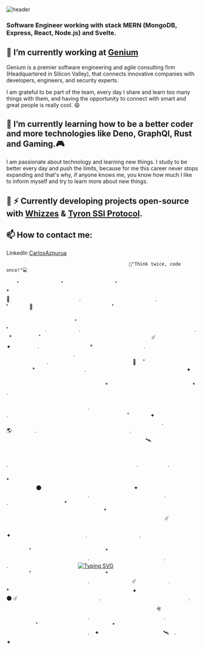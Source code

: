 ![header](https://capsule-render.vercel.app/api?type=waving&color=auto&height=300&section=header&text=Hi%20there,%20I%27m%20Carlos%20Azpurua%20and%20welcome%20to%20my%20GitHub%20Repository%F0%9F%91%8B&fontSize=25)

### Software Engineer working with stack MERN (MongoDB, Express, React, Node.js) and Svelte.

## 🔭 I’m currently working at [Genium](https://www.genium.io) 
     
  Genium is a premier software engineering and agile consulting firm (Headquartered in Silicon Valley), that connects innovative companies with developers,  engineers, and security experts.
  
  I am grateful to be part of the team, every day I share and learn too many things with them, and having the opportunity to connect with smart and great people is really cool. 😄

## 🌲 I’m currently learning how to be a better coder and more technologies like Deno, GraphQl, Rust and Gaming.🎮

   I am passionate about technology and learning new things. I study to be better every day and push the limits, because for me this career never stops expanding and that's why, if anyone knows me, you know how much I like to inform myself and try to learn more about new things. 

## 🧙 ⚡ Currently developing projects open-source with [Whizzes](https://www.whizzes.io) & [Tyron SSI Protocol](https://www.ssiprotocol.com/#/).

## 📫 How to contact me:
   
   LinkedIn [CarlosAzpurua](https://www.linkedin.com/in/carlosazpurua/)
   
   

```
                                             💬"Think twice, code once!"💻
```


 　　˚　　　　　　　　˚   　　　　   　 　　　˚　　　　　　　　　　　　　　*　　　　　　   　　🌌　　　　　　　　　　　　　.　　　　　　　　　　　　　　. 　　 　　　　　　　  　　
 　˚　　　　🐙　　　　　   　　　　   　 　　　˚　　　　　　　　　　　　　 　　　　　　   　　　　　　　　　　　　　　　 　　　　　　　　 　　　　　 　　 　　　　　　　  　　
 　　　　　　　　　  　　　　   　 　　 　　　　　　　　˚　　　　　　 　　　　　　   　　　　　　　　˚　　　　　　　.　　　　　　.　　　 　　　  　　 　　　　　　　  　　
 　　　.　　　　　　   　　　　 *  　 　　　˚　　　　　　　　　　　　　　   　　　　　　☄️　　　　　　　　　 　　　　　　 　✦　　　　　.　 　　 　　　　　　*　 　　
 　　　　　　.　　  　　　　   　 　　　 　　　　　　　　.　　　　　　 　　　　　　   　　　　　　　　　　　　　　　 　　　　　　　　　　　　　　 　　 　　　　　　　   . 　　
 　　　　　　　　　　   　　　🚀   ˚　 　　　 　　　　　　　　　　　　　　 　　　　　　   　　　　*　　　　　　　　 　. 　　　　　　　　　　　　　  　　 　　　✦ 　　　　  　　
 　　　　　　　　　　   　　　　   　 　　　 　　　　　　　　　　　　　　*　　　　　　   　　　　　　　　　*　　　　　　 　　　　　　　　　　　　　　. 　　 　　　　　　　  　　
 　　　　　　　　　　  　　　　   　 　　　 　　　　　　　　　　　　　 　　　　　　   　　　　　　　　　　　　　　　.　　　　　　　　　　　　　　 　　 　　　　　　　 . 　　
 　　　　　　　　　　   　　　　   　 　　　˚　　　　✦　　　　　　　　　　 　　　　　　   　　　　　　　　　　　　　　 　　　　　　　　　　　　　　. 　　 　　　　　　　 　　
　　　　　　　　　　   　　　　　🌎 　　　　.　　　　　　　　　　　　　　 　　 　.　　　　　　  　      
　       　 　　　　 　　　　　　　  　　                       　  　　　　   　  　 　 :artificial_satellite:　　　　　　　　　　　　  　　 　　　　　　　  　　
　　　　　　　　　　   　　　　   　 　　　 　　　　　　　　　　　　 　　　　　　   　　　　　　　　　　　　　　　 　　　　　　　.　　　　　　 　　 　　　　　　　  　　
 　　　　　　.            　　　  　　.　　   　 　　　 　　　　　　　　　　　　　 　　　　　　   　　　　　　　　　　　*　　　 　　　　　　　　　　　　　 　　 　　　　　　　   　　
 　　　　　　　　　　   　　　　   　 　　　🌑　　　　　　　　　　　　　　 　　　✦　　　   　　　　　　　　　　　　　　　.　　　　　　　　　　　　　　. 　　 　　　　　　　 . 　　
　　　　　　　　*　　   　　　　   　 　　　　　　　　　　　　　　　　　*　　　　　　   　　　　　　　　　　　　　　 　　　　　　　　　　　　　　  　　 　　　　　　　  　　
 　　　　　　　　　　  　　　　   　 　　　☄️ 　　　　　　　　　　　　　　 　　　　　　   　　　　　　　　　　　　　　　✦　　　　　　　　　　　　　　. 　　 　　　　　　　 . 　　
 　　　　　　　　　　  　　　   　　
 　　　　　　　　　　  　　　　   　 　　　˚　　　　　　　　　　　　　　*　　　　　　   　　　　　　　　　　　　　　　.　　　　　　　　　　　　　　. 　　 　　　　　　　  　　
　　　　 . 　　　　   　 　　　 　　　[![Typing SVG](https://readme-typing-svg.demolab.com?font=Fira+Code&weight=200&duration=4000&pause=400&color=3754CD&center=true&width=500&lines=Think+twice;+code+once!;+Think+twice%2C+code+once!+)](https://git.io/typing-svg)
 　　　　　　　　　　  　　　　   　 　　　˚　　　　　　　　　　　　　　*　　　　　　   　　　　　　　　　　　　　　　.　　　　　　　　☄️　　　　　　. 　　 　　　　　　　  　　
　　　　 * 　　　　   　 　　　 　　　　　　　　　　　　　✦　 　　　　　　   　　　　　　　🌑 
                         ☄️
　　　　　　　　　　　　　　　. 　　 　　　　　　　  　　
　　　　 .    　　　　   　 　　　 　　　　　　　　　　　　　　 　　　　🛸　　   　　　　　　　　　　　　　　　.　　　　　　　　　　　　　　. 　　 　　　　　　　   　　
 　　　　　　　　　　  　　　　   　 　　　˚　　　　　　　　　　　　　　*　　　　　　   　　　　　　　　　　　　　　　.　✦　　　　　　　　　　　　🛰️　. 　　 　　　　　　　  　　
　　　　 ✦ 　　　　   　 　　　 　　　　　　　　　　　　　　 　　　　　　   　　　　　　　
     


<!--
...
...
...
- 🤔 I’m looking for help with ...
- 💬 Ask me about ...
 ...
- 😄 Pronouns: ...
- ⚡ Fun fact: ...
-->
